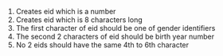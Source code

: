 1. Creates eid which is a number
2. Creates eid which is 8 characters long
3. The first character of eid should be one of gender identifiers
4. The second 2 characters of eid should be birth year number
5. No 2 eids should have the same 4th to 6th character
